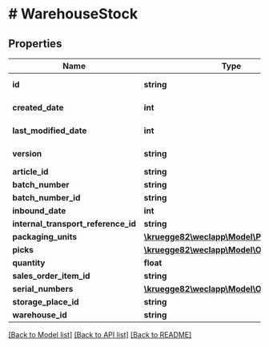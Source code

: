 # # WarehouseStock

## Properties

Name | Type | Description | Notes
------------ | ------------- | ------------- | -------------
**id** | **string** |  | [optional] [readonly]
**created_date** | **int** |  | [optional] [readonly]
**last_modified_date** | **int** |  | [optional] [readonly]
**version** | **string** |  | [optional] [readonly]
**article_id** | **string** |  | [optional]
**batch_number** | **string** |  | [optional]
**batch_number_id** | **string** |  | [optional]
**inbound_date** | **int** |  | [optional]
**internal_transport_reference_id** | **string** |  | [optional]
**packaging_units** | [**\kruegge82\weclapp\Model\PackagingUnit[]**](PackagingUnit.md) |  | [optional]
**picks** | [**\kruegge82\weclapp\Model\OnlyId[]**](OnlyId.md) |  | [optional]
**quantity** | **float** |  | [optional]
**sales_order_item_id** | **string** |  | [optional]
**serial_numbers** | [**\kruegge82\weclapp\Model\OnlyId[]**](OnlyId.md) |  | [optional]
**storage_place_id** | **string** |  | [optional]
**warehouse_id** | **string** |  | [optional]

[[Back to Model list]](../../README.md#models) [[Back to API list]](../../README.md#endpoints) [[Back to README]](../../README.md)
